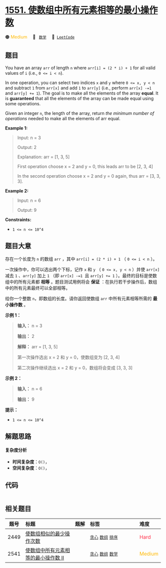# [1551. 使数组中所有元素相等的最小操作数](https://leetcode.com/problems/minimum-operations-to-make-array-equal)

🟠 <font color=#ffb800>Medium</font>&emsp; 🔖&ensp; [`数学`](/outline/tag/math.md)&emsp; 🔗&ensp;[`LeetCode`](https://leetcode.com/problems/minimum-operations-to-make-array-equal)

## 题目

You have an array `arr` of length `n` where `arr[i] = (2 * i) + 1` for all
valid values of `i` (i.e., `0 <= i < n`).

In one operation, you can select two indices `x` and `y` where `0 <= x, y < n`
and subtract `1` from `arr[x]` and add `1` to `arr[y]` (i.e., perform `arr[x]
-=1 `and `arr[y] += 1`). The goal is to make all the elements of the array
**equal**. It is **guaranteed** that all the elements of the array can be made
equal using some operations.

Given an integer `n`, the length of the array, return _the minimum number of
operations_ needed to make all the elements of arr equal.



**Example 1:**

> Input: n = 3
> 
> Output: 2
> 
> Explanation: arr = [1, 3, 5]
> 
> First operation choose x = 2 and y = 0, this leads arr to be [2, 3, 4]
> 
> In the second operation choose x = 2 and y = 0 again, thus arr = [3, 3, 3].

**Example 2:**

> Input: n = 6
> 
> Output: 9

**Constraints:**

  * `1 <= n <= 10^4`


## 题目大意

存在一个长度为 `n` 的数组 `arr` ，其中 `arr[i] = (2 * i) + 1` （ `0 <= i < n` ）。

一次操作中，你可以选出两个下标，记作 `x` 和 `y` （ `0 <= x, y < n` ）并使 `arr[x]` 减去 `1` 、`arr[y]`
加上 `1` （即 `arr[x] -=1 `且 `arr[y] += 1` ）。最终的目标是使数组中的所有元素都 **相等** 。题目测试用例将会
**保证** ：在执行若干步操作后，数组中的所有元素最终可以全部相等。

给你一个整数 `n`，即数组的长度。请你返回使数组 `arr` 中所有元素相等所需的 **最小操作数** 。



**示例 1：**

> 
> 
> 
> 
> 
> **输入：** n = 3
> 
> **输出：** 2
> 
> **解释：** arr = [1, 3, 5]
> 
> 第一次操作选出 x = 2 和 y = 0，使数组变为 [2, 3, 4]
> 
> 第二次操作继续选出 x = 2 和 y = 0，数组将会变成 [3, 3, 3]
> 
> 

**示例 2：**

> 
> 
> 
> 
> 
> **输入：** n = 6
> 
> **输出：** 9
> 
> 



**提示：**

  * `1 <= n <= 10^4`


## 解题思路

#### 复杂度分析

- **时间复杂度**：`O()`，
- **空间复杂度**：`O()`，

## 代码

```javascript

```

## 相关题目

<!-- prettier-ignore -->
| 题号 | 标题 | 题解 | 标签 | 难度 |
| :------: | :------ | :------: | :------ | :------ |
| 2449 | [使数组相似的最少操作次数](https://leetcode.com/problems/minimum-number-of-operations-to-make-arrays-similar) |  |  [`贪心`](/outline/tag/greedy.md) [`数组`](/outline/tag/array.md) [`排序`](/outline/tag/sorting.md) | <font color=#ff334b>Hard</font> |
| 2541 | [使数组中所有元素相等的最小操作数 II](https://leetcode.com/problems/minimum-operations-to-make-array-equal-ii) |  |  [`贪心`](/outline/tag/greedy.md) [`数组`](/outline/tag/array.md) [`数学`](/outline/tag/math.md) | <font color=#ffb800>Medium</font> |

<style>
.blue {
    background-color: #096dd9;
    padding: 0.25rem 0.5rem;
    margin: 0;
    font-size: 0.85em;
    border-radius: 3px;
    color: white;
    font-weight: 500;
}
table th:first-of-type { width: 10%; }
table th:nth-of-type(2) { width: 35%; }
table th:nth-of-type(3) { width: 10%; }
table th:nth-of-type(4) { width: 35%; }
table th:nth-of-type(5) { width: 10%; }
</style>
